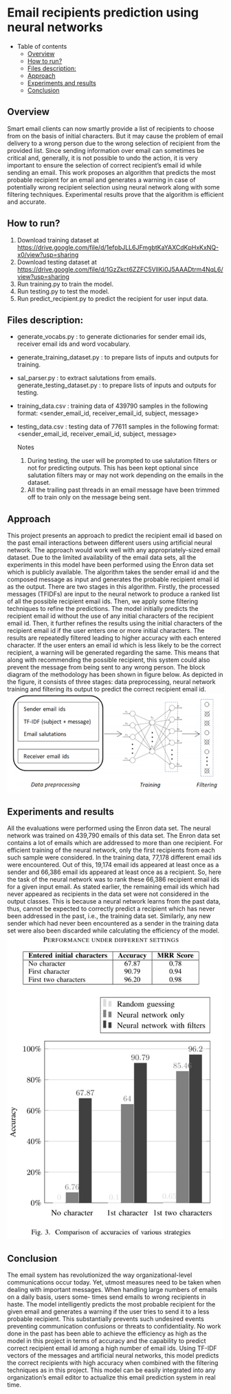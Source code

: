 # Email recipients prediction using neural networks

- Table of contents
  * [Overview](#overview)
  * [How to run?](#how-to-run-)
  * [Files description:](#files-description-)
  * [Approach](#approach)
  * [Experiments and results](#experiments-and-results)
  * [Conclusion](#conclusion)

## Overview
Smart email clients can now smartly provide a list of recipients to choose from on the basis of initial characters. But it may cause the problem of email delivery to a wrong person due to the wrong selection of recipient from the provided list. Since sending information over email can sometimes be critical and, generally, it is not possible to undo the action, it is very important to ensure the selection of correct recipient’s email id while sending an email. This work proposes an algorithm that predicts the most probable recipient for an email and generates a warning in case of potentially wrong recipient selection using neural network along with some filtering techniques. Experimental results prove that the  algorithm is efficient and accurate.

## How to run?
1. Download training dataset at https://drive.google.com/file/d/1efpbJLL6JFmgbtKaYAXCdKpHxKxNQ-x0/view?usp=sharing
2. Download testing dataset at https://drive.google.com/file/d/1GzZkct6ZZFC5VllKi0J5AAADtrm4NqL6/view?usp=sharing
3. Run training.py to train the model.
4. Run testing.py to test the model. 
5. Run predict_recipient.py to predict the recipient for user input  data.

## Files description:
- generate_vocabs.py  : to generate dictionaries for sender email ids, receiver email ids and word vocabulary.
- generate_training_dataset.py : to prepare lists of inputs and outputs for training.
- sal_parser.py : to extract salutations from emails.
generate_testing_dataset.py : to prepare lists of inputs and outputs for testing.
- training_data.csv : training data of 439790 samples in the following format: <sender_email_id, receiver_email_id, subject, message> 
- testing_data.csv : testing data of 77611 samples in the following format: <sender_email_id, receiver_email_id, subject, message>

    Notes
    1.	During testing, the user will be prompted to use salutation filters or not for predicting outputs. This has been kept optional since salutation filters may or may not work depending on the emails in the dataset.
    2.	All the trailing past threads in an email message have been trimmed off to train only on the message being sent.

## Approach
This project presents an approach to predict the recipient email id based on the past email interactions between different users using artificial neural network. The  approach would work well with any appropriately-sized email dataset. Due to the limited availability of the email data sets, all the experiments in this model have been performed using the Enron data set which is publicly available. The  algorithm takes the sender email id and the composed message as input and generates the probable recipient email id as the output. There are two stages in this algorithm. Firstly, the processed messages (TFIDFs) are input to the neural network to produce a ranked list of all the possible recipient email ids. Then, we apply some filtering techniques to refine the predictions. The model initially predicts the recipient email id without the use of any initial characters of the recipient email id. Then, it further refines the results using the initial characters of the recipient email id if the user enters one or more initial characters. The results are repeatedly filtered leading to higher accuracy with each entered character. If the user enters an email id which is less likely to be the correct recipient, a warning will be generated regarding the same. This means that along with recommending the possible recipient, this system could also prevent the message from being sent to any wrong person. The block diagram of the  methodology has been shown in figure below. As depicted in the figure, it consists of three stages: data preprocessing, neural network training and filtering its output to predict the correct recipient email id.
![method](res/imgs/method.png)

## Experiments and results
All the evaluations were performed using the Enron data set. The neural network was trained on 439,790 emails of this data set. The Enron data set contains a lot of emails which are addressed to more than one recipient. For efficient training of the neural network, only the first recipients from each such sample were considered. In the training data, 77,178 different email ids were encountered. Out of this, 19,174 email ids appeared at least once as a sender and 66,386 email ids appeared at least once as a recipient. So, here the task of the neural network was to rank these 66,386 recipient email ids for a given input email. As stated earlier, the remaining email ids which had never appeared as recipients in the data set were not considered in the output classes. This is because a neural network learns from the past data, thus, cannot be expected to correctly predict a recipient which has never been addressed in the past, i.e., the training data set. Similarly, any new sender which had never been encountered as a sender in the training data set were also been discarded while calculating the efficiency of the model.
![method](res/imgs/results.png)

## Conclusion
The email system has revolutionized the way organizational-level communications occur today. Yet, utmost measures need to be taken when dealing with important messages. When handling large numbers of emails on a daily basis, users some- times send emails to wrong recipients in haste. The  model intelligently predicts the most probable recipient for the given email and generates a warning if the user tries to send it to a less probable recipient. This substantially prevents such undesired events preventing communication confusions or threats to confidentiality. No work done in the past has been able to achieve the efficiency as high as the model  in this project in terms of accuracy and the capability to predict correct recipient email id among a high number of email ids. Using TF-IDF vectors of the messages and artificial neural networks, this model predicts the correct recipients with high accuracy when combined with the filtering techniques as  in this project. This model can be easily integrated into any organization’s email editor to actualize this email prediction system in real time.

